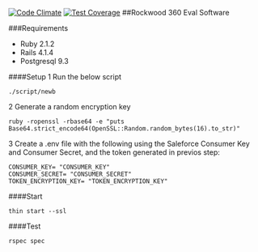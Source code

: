 [![Code Climate](https://codeclimate.com/github/rockwoodleadership/eval360/badges/gpa.svg)](https://codeclimate.com/github/rockwoodleadership/eval360)
[![Test Coverage](https://codeclimate.com/github/rockwoodleadership/eval360/badges/coverage.svg)](https://codeclimate.com/github/rockwoodleadership/eval360)
##Rockwood 360 Eval Software

###Requirements
- Ruby 2.1.2
- Rails 4.1.4
- Postgresql 9.3

####Setup
1 Run the below script
```
./script/newb
```
2 Generate a random encryption key
```
ruby -ropenssl -rbase64 -e "puts Base64.strict_encode64(OpenSSL::Random.random_bytes(16).to_str)"
```
3 Create a .env file with the following using the Saleforce Consumer Key and Consumer Secret, and the token generated in previos step:
```
CONSUMER_KEY= "CONSUMER_KEY"
CONSUMER_SECRET= "CONSUMER_SECRET"
TOKEN_ENCRYPTION_KEY= "TOKEN_ENCRYPTION_KEY"
``` 
####Start
```
thin start --ssl
```
####Test
```
rspec spec
```
